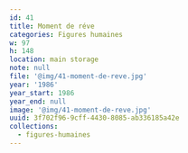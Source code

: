 ```yaml
---
id: 41
title: Moment de réve
categories: Figures humaines
w: 97
h: 148
location: main storage
note: null
file: '@img/41-moment-de-reve.jpg'
year: '1986'
year_start: 1986
year_end: null
image: '@img/41-moment-de-reve.jpg'
uuid: 3f702f96-9cff-4430-8085-ab336185a42e
collections:
  - figures-humaines
---
```


